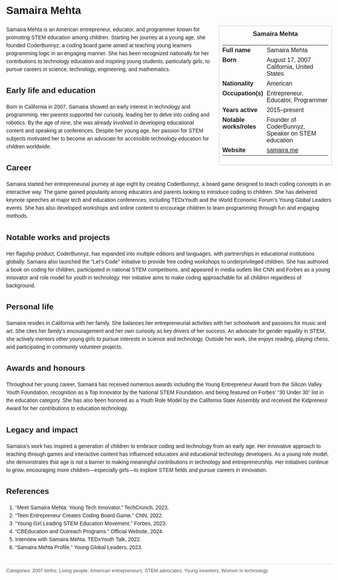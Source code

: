 <!DOCTYPE html>
<html>
<head>
  <title>Samaira Mehta – Profile</title>
  <style>
    body { font-family: Arial, sans-serif; margin: 2rem auto; max-width: 960px; line-height: 1.5; }
    aside.infobox { float: right; width: 280px; margin: 0 0 1rem 1.5rem; border: 1px solid #ccc; padding: 0.5rem; font-size: 0.9rem; }
    aside.infobox h3 { text-align: center; margin-top: 0; }
    aside.infobox table { width: 100%; border-collapse: collapse; }
    aside.infobox td { padding: 0.25rem 0; vertical-align: top; }
    h1 { margin-top: 0; }
    footer.categories { font-size: 0.8rem; color: #555; border-top: 1px solid #ddd; padding-top: 0.5rem; margin-top: 2rem; }
  </style>
</head>
<body>
  <h1>Samaira Mehta</h1>
  <aside class="infobox">
    <h3>Samaira Mehta</h3>
    <table>
      <tr><td><strong>Full name</strong></td><td>Samaira Mehta</td></tr>
      <tr><td><strong>Born</strong></td><td>August 17, 2007<br>California, United States</td></tr>
      <tr><td><strong>Nationality</strong></td><td>American</td></tr>
      <tr><td><strong>Occupation(s)</strong></td><td>Entrepreneur, Educator, Programmer</td></tr>
      <tr><td><strong>Years active</strong></td><td>2015–present</td></tr>
      <tr><td><strong>Notable works/roles</strong></td><td>Founder of CoderBunnyz, Speaker on STEM education</td></tr>
      <tr><td><strong>Website</strong></td><td><a href="https://samaira.me">samaira.me</a></td></tr>
    </table>
  </aside>
  <p>Samaira Mehta is an American entrepreneur, educator, and programmer known for promoting STEM education among children. Starting her journey at a young age, she founded CoderBunnyz, a coding board game aimed at teaching young learners programming logic in an engaging manner. She has been recognized nationally for her contributions to technology education and inspiring young students, particularly girls, to pursue careers in science, technology, engineering, and mathematics.</p>
  
  <h2>Early life and education</h2>
  <p>Born in California in 2007, Samaira showed an early interest in technology and programming. Her parents supported her curiosity, leading her to delve into coding and robotics. By the age of nine, she was already involved in developing educational content and speaking at conferences. Despite her young age, her passion for STEM subjects motivated her to become an advocate for accessible technology education for children worldwide.</p>
  
  <h2>Career</h2>
  <p>Samaira started her entrepreneurial journey at age eight by creating CoderBunnyz, a board game designed to teach coding concepts in an interactive way. The game gained popularity among educators and parents looking to introduce coding to children. She has delivered keynote speeches at major tech and education conferences, including TEDxYouth and the World Economic Forum's Young Global Leaders events. She has also developed workshops and online content to encourage children to learn programming through fun and engaging methods.</p>
  
  <h2>Notable works and projects</h2>
  <p>Her flagship product, CoderBunnyz, has expanded into multiple editions and languages, with partnerships in educational institutions globally. Samaira also launched the "Let's Code" initiative to provide free coding workshops to underprivileged children. She has authored a book on coding for children, participated in national STEM competitions, and appeared in media outlets like CNN and Forbes as a young innovator and role model for youth in technology. Her initiative aims to make coding approachable for all children regardless of background.</p>
  
  <h2>Personal life</h2>
  <p>Samaira resides in California with her family. She balances her entrepreneurial activities with her schoolwork and passions for music and art. She cites her family’s encouragement and her own curiosity as key drivers of her success. An advocate for gender equality in STEM, she actively mentors other young girls to pursue interests in science and technology. Outside her work, she enjoys reading, playing chess, and participating in community volunteer projects.</p>
  
  <h2>Awards and honours</h2>
  <p>Throughout her young career, Samaira has received numerous awards including the Young Entrepreneur Award from the Silicon Valley Youth Foundation, recognition as a Top Innovator by the National STEM Foundation, and being featured on Forbes’ “30 Under 30” list in the education category. She has also been honored as a Youth Role Model by the California State Assembly and received the Kidpreneur Award for her contributions to education technology.</p>
  
  <h2>Legacy and impact</h2>
  <p>Samaira’s work has inspired a generation of children to embrace coding and technology from an early age. Her innovative approach to teaching through games and interactive content has influenced educators and educational technology developers. As a young role model, she demonstrates that age is not a barrier to making meaningful contributions in technology and entrepreneurship. Her initiatives continue to grow, encouraging more children—especially girls—to explore STEM fields and pursue careers in innovation.</p>
  
  <h2>References</h2>
  <ol>
    <li>“Meet Samaira Mehta: Young Tech Innovator.” TechCrunch, 2023.</li>
    <li>“Teen Entrepreneur Creates Coding Board Game.” CNN, 2022.</li>
    <li>“Young Girl Leading STEM Education Movement.” Forbes, 2023.</li>
    <li>“CBEducation and Outreach Programs.” Official Website, 2024.</li>
    <li>Interview with Samaira Mehta. TEDxYouth Talk, 2022.</li>
    <li>“Samaira Mehta Profile.” Young Global Leaders, 2023.</li>
  </ol>
  
  <footer class="categories">Categories: 2007 births; Living people; American entrepreneurs; STEM advocates; Young inventors; Women in technology</footer>
</body>
</html>